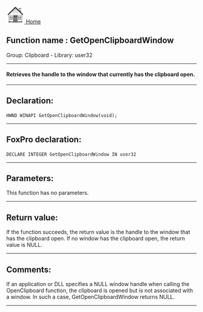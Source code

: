 [<img src="../../images/home.png"> Home ](https://github.com/VFPX/Win32API)  

## Function name : GetOpenClipboardWindow
Group: Clipboard - Library: user32    
***  


#### Retrieves the handle to the window that currently has the clipboard open.
***  


## Declaration:
```foxpro  
HWND WINAPI GetOpenClipboardWindow(void);  
```  
***  


## FoxPro declaration:
```foxpro  
DECLARE INTEGER GetOpenClipboardWindow IN user32  
```  
***  


## Parameters:
This function has no parameters.  
***  


## Return value:
If the function succeeds, the return value is the handle to the window that has the clipboard open. If no window has the clipboard open, the return value is NULL.  
***  


## Comments:
If an application or DLL specifies a NULL window handle when calling the OpenClipboard function, the clipboard is opened but is not associated with a window. In such a case, GetOpenClipboardWindow returns NULL.  
  
***  

